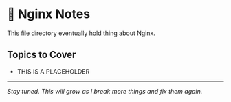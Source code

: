 # 🧭 Nginx Notes

This file directory eventually hold thing about Nginx.

## Topics to Cover

- THIS IS A PLACEHOLDER

---

_Stay tuned. This will grow as I break more things and fix them again._
